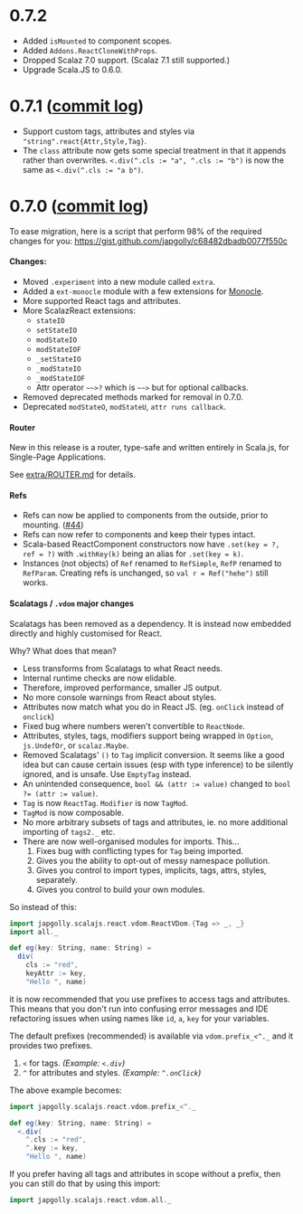 # 0.7.2

* Added `isMounted` to component scopes.
* Added `Addons.ReactCloneWithProps`.
* Dropped Scalaz 7.0 support. (Scalaz 7.1 still supported.)
* Upgrade Scala.JS to 0.6.0.


# 0.7.1 ([commit log](https://github.com/japgolly/scalajs-react/compare/v0.7.0...v0.7.1))

* Support custom tags, attributes and styles via `"string".react{Attr,Style,Tag}`.
* The `class` attribute now gets some special treatment in that it appends rather than overwrites.
  `<.div(^.cls := "a", ^.cls := "b")` is now the same as `<.div(^.cls := "a b")`.


# 0.7.0 ([commit log](https://github.com/japgolly/scalajs-react/compare/v0.6.1...v0.7.0))

To ease migration, here is a script that perform 98% of the required changes for you:
https://gist.github.com/japgolly/c68482dbadb0077f550c

#### Changes:

* Moved `.experiment` into a new module called `extra`.
* Added a `ext-monocle` module with a few extensions for [Monocle](https://github.com/julien-truffaut/Monocle).
* More supported React tags and attributes.
* More ScalazReact extensions:
  * `stateIO`
  * `setStateIO`
  * `modStateIO`
  * `modStateIOF`
  * `_setStateIO`
  * `_modStateIO`
  * `_modStateIOF`
  * Attr operator `~~>?` which is `~~>` but for optional callbacks.
* Removed deprecated methods marked for removal in 0.7.0.
* Deprecated `modStateO`, `modStateU`, `attr runs callback`.

#### Router
New in this release is a router, type-safe and written entirely in Scala.js, for Single-Page Applications.

See [extra/ROUTER.md](https://github.com/japgolly/scalajs-react/blob/master/extra/ROUTER.md) for details.

#### Refs
* Refs can now be applied to components from the outside, prior to mounting. ([#44](https://github.com/japgolly/scalajs-react/issues/44))
* Refs can now refer to components and keep their types intact.
* Scala-based ReactComponent constructors now have `.set(key = ?, ref = ?)` with `.withKey(k)` being an alias for `.set(key = k)`.
* Instances (not objects) of `Ref` renamed to `RefSimple`, `RefP` renamed to `RefParam`. Creating refs is unchanged, so `val r = Ref("hehe")` still works.

#### Scalatags / `.vdom` major changes
Scalatags has been removed as a dependency.
It is instead now embedded directly and highly customised for React.

Why? What does that mean?

* Less transforms from Scalatags to what React needs.
* Internal runtime checks are now elidable.
* Therefore, improved performance, smaller JS output.
* No more console warnings from React about styles.
* Attributes now match what you do in React JS. (eg. `onClick` instead of `onclick`)
* Fixed bug where numbers weren't convertible to `ReactNode`.
* Attributes, styles, tags, modifiers support being wrapped in `Option`, `js.UndefOr`, or `scalaz.Maybe`.
* Removed Scalatags' `()` to `Tag` implicit conversion. It seems like a good idea but can cause certain issues
  (esp with type inference) to be silently ignored, and is unsafe. Use `EmptyTag` instead.
* An unintended consequence, `bool && (attr := value)` changed to `bool ?= (attr := value)`.
* `Tag` is now `ReactTag`. `Modifier` is now `TagMod`.
* `TagMod` is now composable.
* No more arbitrary subsets of tags and attributes, ie. no more additional importing of `tags2._` etc.
* There are now well-organised modules for imports. This...
  1. Fixes bug with conflicting types for `Tag` being imported.
  2. Gives you the ability to opt-out of messy namespace pollution.
  3. Gives you control to import types, implicits, tags, attrs, styles, separately.
  4. Gives you control to build your own modules.

So instead of this:
```scala
import japgolly.scalajs.react.vdom.ReactVDom.{Tag => _, _}
import all._

def eg(key: String, name: String) =
  div(
    cls := "red",
    keyAttr := key,
    "Hello ", name)
```

it is now recommended that you use prefixes to access tags and attributes.
This means that you don't run into confusing error messages and IDE refactoring issues when using names like
`id`, `a`, `key` for your variables.

The default prefixes (recommended) is available via `vdom.prefix_<^._` and it provides two prefixes.

1. `<` for tags. _(Example: `<.div`)_
2. `^` for attributes and styles. _(Example: `^.onClick`)_

The above example becomes:
```scala
import japgolly.scalajs.react.vdom.prefix_<^._

def eg(key: String, name: String) =
  <.div(
    ^.cls := "red",
    ^.key := key,
    "Hello ", name)
```

If you prefer having all tags and attributes in scope without a prefix, then you can still do that by using this import:
```scala
import japgolly.scalajs.react.vdom.all._
```
